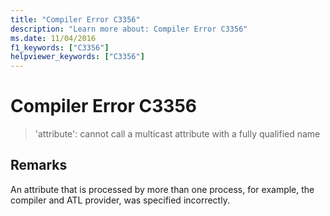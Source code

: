 ```yaml
---
title: "Compiler Error C3356"
description: "Learn more about: Compiler Error C3356"
ms.date: 11/04/2016
f1_keywords: ["C3356"]
helpviewer_keywords: ["C3356"]
---
```

# Compiler Error C3356

> 'attribute': cannot call a multicast attribute with a fully qualified name

## Remarks

An attribute that is processed by more than one process, for example, the compiler and ATL provider, was specified incorrectly.
